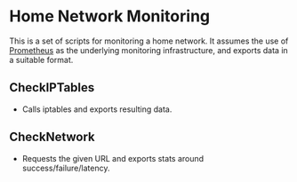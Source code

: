 # Home Network Monitoring

This is a set of scripts for monitoring a home network. It assumes the use
of [Prometheus][1] as the underlying monitoring infrastructure, and exports
data in a suitable format.

## CheckIPTables
 - Calls iptables and exports resulting data.

## CheckNetwork
 - Requests the given URL and exports stats around success/failure/latency.

[1]: http://prometheus.io/
